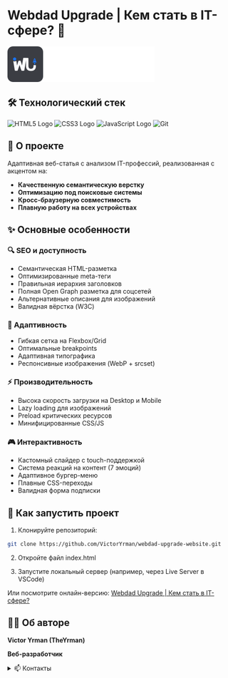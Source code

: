 # Webdad Upgrade | Кем стать в IT-сфере? 🌟

![Webdad Upgrade Logo](./assets/images/icons/webdad-upgrade-logo-white.svg)

## 🛠 Технологический стек

<div align="left">
  <img src="https://cdn.jsdelivr.net/gh/devicons/devicon/icons/html5/html5-original.svg" height="40" width="40" alt="HTML5 Logo"  />
  <img src="https://cdn.jsdelivr.net/gh/devicons/devicon/icons/css3/css3-original.svg" height="40" width="40" alt="CSS3 Logo"  />
  <img src="https://cdn.jsdelivr.net/gh/devicons/devicon/icons/javascript/javascript-original.svg" height="40" width="40" alt="JavaScript Logo"  />
  <img src="https://cdn.jsdelivr.net/gh/devicons/devicon/icons/git/git-original.svg" height="40" width="40" alt="Git" title="Git"/>
</div>

## 📝 О проекте

Адаптивная веб-статья с анализом IT-профессий, реализованная с акцентом на:

- **Качественную семантическую верстку**
- **Оптимизацию под поисковые системы**
- **Кросс-браузерную совместимость**
- **Плавную работу на всех устройствах**

## ✨ Основные особенности

### 🔍 SEO и доступность

- Семантическая HTML-разметка
- Оптимизированные meta-теги
- Правильная иерархия заголовков
- Полная Open Graph разметка для соцсетей
- Альтернативные описания для изображений
- Валидная вёрстка (W3C)

### 📱 Адаптивность

- Гибкая сетка на Flexbox/Grid
- Оптимальные breakpoints
- Адаптивная типографика
- Респонсивные изображения (WebP + srcset)

### ⚡ Производительность

- Высока скорость загрузки на Desktop и Mobile
- Lazy loading для изображений
- Preload критических ресурсов
- Минифицированные CSS/JS

### 🎮 Интерактивность

- Кастомный слайдер с touch-поддержкой
- Система реакций на контент (7 эмоций)
- Адаптивное бургер-меню
- Плавные CSS-переходы
- Валидная форма подписки

## 🚀 Как запустить проект

1. Клонируйте репозиторий:

```bash
git clone https://github.com/VictorYrman/webdad-upgrade-website.git
```

2. Откройте файл index.html

3. Запустите локальный сервер (например, через Live Server в VSCode)

Или посмотрите онлайн-версию: [Webdad Upgrade | Кем стать в IT-сфере?](https://webdad.netlify.app)

## 👨‍💻 Об авторе

**Victor Yrman (TheYrman)**

**Веб-разработчик**

<details> <summary>📫 Контакты</summary>
<img src="https://upload.wikimedia.org/wikipedia/commons/8/82/Telegram_logo.svg" width="16" alt="Telegram"/> [Telegram](https://t.me/theyrman_development)

<img src="https://upload.wikimedia.org/wikipedia/commons/c/ca/LinkedIn_logo_initials.png" width="16" alt="LinkedIn"/> [LinkedIn](https://www.linkedin.com/in/vitya-yrman-a83508264/)

📍 Брест, Беларусь

</details>
